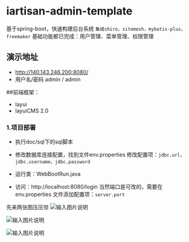 # iartisan-admin-template
基于spring-boot，快速构建后台系统
`集成shiro，sitemesh，mybatis-plus，freemaker` 
基础功能都已完成：用户管理、菜单管理、权限管理

## 演示地址
- http://140.143.246.200:8080/
- 用户名/密码  admin  /  admin

##前端框架：
- layui
- layuiCMS 2.0


### 1.项目部署

- 执行doc/sql下的sql脚本

- 修改数据库连接配置，找到文件env.properties 
  修改配置项：`jdbc.url，jdbc.username，jdbc.password`

- 运行类：WebBootRun.java

- 访问：http://localhost:8080/login 当然端口是可改的，需要在env.properties
  文件添加配置项：`server.port`

先来两张图压压惊
![输入图片说明](https://gitee.com/uploads/images/2018/0308/153537_c0248355_639234.png "image.png")

![输入图片说明](https://gitee.com/uploads/images/2018/0308/153556_33363968_639234.png "image1.png")

![输入图片说明](https://gitee.com/uploads/images/2018/0308/153608_b9525e7d_639234.png "image2.png")